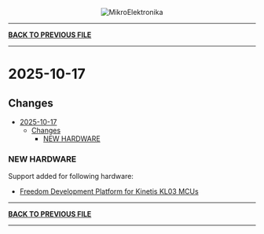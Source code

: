 <p align="center">
  <img src="http://www.mikroe.com/img/designs/beta/logo_small.png?raw=true" alt="MikroElektronika"/>
</p>

---

**[BACK TO PREVIOUS FILE](../changelog.md)**

---

# 2025-10-17

## Changes

- [2025-10-17](#2025-10-17)
  - [Changes](#changes)
    - [NEW HARDWARE](#new-hardware)

### NEW HARDWARE

Support added for following hardware:

+ [Freedom Development Platform for Kinetis KL03 MCUs](https://www.nxp.com/design/design-center/development-boards-and-designs/general-purpose-mcus/freedom-development-platform-for-kinetis-kl03-mcus:FRDM-KL03Z)

---

**[BACK TO PREVIOUS FILE](../changelog.md)**

---
